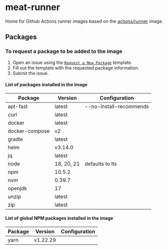 # meat-runner

Home for Github Actions runner images based on the [actions/runner](https://github.com/actions/runner) image.

## Packages

### To request a package to be added to the image

1. Open an issue using the [`Request a New Package`](https://github.com/synapsestudios/meat-runner/issues/new?assignees=&labels=new+package&projects=&template=request-a-new-package.md&title=%5BNew+Package%5D+-+package_name) template.
2. Fill out the template with the requested package information.
3. Submit the issue.

#### List of packages installed in the image

| Package        | Version    | Configuration           |
| -------------- | ---------- | ----------------------- |
| apt-fast       | latest     | --no-install-recommends |
| curl           | latest     |                         |
| docker         | latest     |                         |
| docker-compose | v2         |                         |
| gradle         | latest     |                         |
| helm           | v3.14.0    |                         |
| jq             | latest     |                         |
| node           | 18, 20, 21 | defaults to lts         |
| npm            | 10.5.2     |                         |
| nvm            | 0.39.7     |                         |
| openjdk        | 17         |                         |
| unzip          | latest     |                         |
| zip            | latest     |                         |

#### List of global NPM packages installed in the image

| Package | Version  | Configuration |
| ------- | -------- | ------------- |
| yarn    | v1.22.29 |               |
